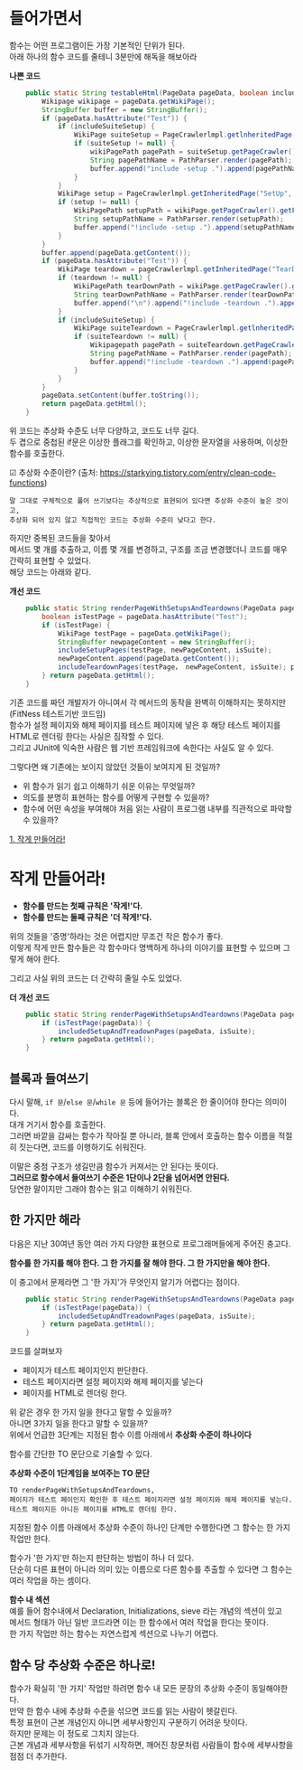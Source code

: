 # 들어가면서   
함수는 어떤 프로그램이든 가장 기본적인 단위가 된다.       
아래 하나의 함수 코드를 줄테니 3분만에 해독을 해보아라       
   
**나쁜 코드**
```java
    public static String testableHtml(PageData pageData, boolean includeSuiteSetup) throws Exception {
        Wikipage wikipage = pageData.getWikiPage();
        StringBuffer buffer = new StringBuffer();
        if (pageData.hasAttribute("Test")) {
            if (includeSuiteSetup) {
                WikiPage suiteSetup = PageCrawlerlmpl.getlnheritedPage(SuiteResponder.SUITE_SETUP_NAME, wikiPage);
                if (suiteSetup != null) {
                    wikiPagePath pagePath = suiteSetup.getPageCrawler().getFullPath(suiteSetup);
                    String pagePathName = PathParser.render(pagePath);
                    buffer.append("include -setup .").append(pagePathName).append("\n");
                }
            }
            WikiPage setup = PageCrawlerlmpl.getInheritedPage("SetUp", wikiPage);
            if (setup != null) {
                WikiPagePath setupPath = wikiPage.getPageCrawler().getFullPath(setup);
                String setupPathName = PathParser.render(setupPath);
                buffer.append("!include -setup .").append(setupPathName).append("\n");
            }
        }
        buffer.append(pageData.getContent());
        if (pageData.hasAttribute("Test")) {
            WikiPage teardown = pageCrawlerlmpl.getInheritedPage("TearDown", wikiPage);
            if (teardown != null) {
                WikiPagePath tearDownPath = wikiPage.getPageCrawler().getFullPath(teardown);
                String tearDownPathName = PathParser.render(tearDownPath);
                buffer.append("\n").append("!include -teardown .").append(tearDownPathName).append("\n");
            }
            if (includeSuiteSetup) {
                WikiPage suiteTeardown = PageCrawlerlmpl.getlnheritedPage(SuiteResponder.SUITE_TEARDOWN_NAME, wikiPage);
                if (suiteTeardown != null) {
                    Wikipagepath pagePath = suiteTeardown.getPageCrawler().getFullPath(suiteTeardown);
                    String pagePathName = PathParser.render(pagePath);
                    buffer.append("!include -teardown .").append(pagePathName).append("\n");
                }
            }
        }
        pageData.setContent(buffer.toString());
        return pageData.getHtml();
    }

```
위 코드는 추상화 수준도 너무 다양하고, 코드도 너무 길다.   
두 겹으로 중첩된 if문은 이상한 플래그를 확인하고, 이상한 문자열을 사용하며, 이상한 함수를 호출한다.   

☑︎ 추상화 수준이란? (출처: https://starkying.tistory.com/entry/clean-code-functions)
```
말 그대로 구체적으로 풀어 쓰기보다는 추상적으로 표현되어 있다면 추상화 수준이 높은 것이고, 
추상화 되어 있지 않고 직접적인 코드는 추상화 수준이 낮다고 한다.
```
하지만 중복된 코드들을 찾아서   
메서드 몇 개를 추출하고, 이름 몇 개를 변경하고, 구조를 조금 변경했더니 코드를 매우 간략히 표현할 수 있었다.     
해당 코드는 아래와 같다.   

**개선 코드**
```java
    public static String renderPageWithSetupsAndTeardowns(PageData pageData, boolean isSuite) throws Exception {
        boolean isTestPage = pageData.hasAttribute("Test");
        if (isTestPage) {
            WikiPage testPage = pageData.getWikiPage();
            StringBuffer newpageContent = new StringBuffer();
            includeSetupPages(testPage, newPageContent, isSuite);
            newPageContent.append(pageData.getContent());
            includeTeardownPages(testPage， newPageContent, isSuite); pageData.setContent(newPageContent.toString());
        } return pageData.getHtml();
    }
```
기존 코드를 짜던 개발자가 아니여서 각 메서드의 동작을 완벽히 이해하지는 못하지만 (FitNess 테스트기반 코드임)   
함수가 설정 페이지와 해제 페이지를 테스트 페이지에 넣은 후 해당 테스트 페이지를 HTML로 렌더링 한다는 사실은 짐작할 수 있다.  
그리고 JUnit에 익숙한 사람은 웹 기반 프레임워크에 속한다는 사실도 알 수 있다.   

그렇다면 왜 기존에는 보이지 않았던 것들이 보여지게 된 것일까?    
* 위 함수가 읽기 쉽고 이해하기 쉬운 이유는 무엇일까?   
* 의도를 분명히 표현하는 함수를 어떻게 구현할 수 있을까?   
* 함수에 어떤 속성을 부여해야 처음 읽는 사람이 프로그램 내부를 직관적으로 파악할 수 있을까?   

[1. 작게 만들어라!](#작게-만들어라!)     

# 작게 만들어라! 
* **함수를 만드는 첫째 규칙은 '작게!'다.**      
* **함수를 만드는 둘째 규칙은 '더 작게!'다.**    
   
위의 것들을 '증명'하라는 것은 어렵지만 무조건 작은 함수가 좋다.        
이렇게 작게 만든 함수들은 각 함수마다 명백하게 하나의 이야기를 표현할 수 있으며 그렇게 해야 한다.        
   
그리고 사실 위의 코드는 더 간략히 줄일 수도 있었다.    

**더 개선 코드**
```java
    public static String renderPageWithSetupsAndTeardowns(PageData pageData, boolean isSuite) throws Exception {
        if (isTestPage(pageData)) {
            includedSetupAndTreadownPages(pageData, isSuite);
        } return pageData.getHtml();
    }
```

## 블록과 들여쓰기   
다시 말해, ```if 문```/```else 문```/```while 문``` 등에 들어가는 블록은 한 줄이어야 한다는 의미이다.   
대개 거기서 함수를 호출한다.       
그러면 바깥을 감싸는 함수가 작아질 뿐 아니라, 블록 안에서 호출하는 함수 이름을 적절히 짓는다면, 코드를 이행하기도 쉬워진다.       
   
이말은 중첨 구조가 생길만큼 함수가 커져서는 안 된다는 뜻이다.   
**그러므로 함수에서 들여쓰기 수준은 1단이나 2단을 넘어서면 안된다.**   
당연한 말이지만 그래야 함수는 읽고 이해하기 쉬워진다.   

## 한 가지만 해라     
다음은 지난 30여년 동안 여러 가지 다양한 표현으로 프로그래머들에게 주어진 충고다.        
   
**함수를 한 가지를 해야 한다. 그 한 가지를 잘 해야 한다. 그 한 가지만을 해야 한다.**     
  
이 충고에서 문제라면 그 '한 가지'가 무엇인지 알기가 어렵다는 점이다.
   
```java
    public static String renderPageWithSetupsAndTeardowns(PageData pageData, boolean isSuite) throws Exception {
        if (isTestPage(pageData)) {
            includedSetupAndTreadownPages(pageData, isSuite);
        } return pageData.getHtml();
    }
```   
코드를 살펴보자   

* 페이지가 테스트 페이지인지 판단한다.   
* 테스트 페이지라면 설정 페이지와 해제 페이지를 넣는다
* 페이지를 HTML로 렌더링 한다.   
      
위 같은 경우 한 가지 일을 한다고 말할 수 있을까?       
아니면 3가지 일을 한다고 말할 수 있을까?          
위에서 언급한 3단계는 지정된 함수 이름 아래에서 **추상화 수준이 하나이다**    
       
함수를 간단한 TO 문단으로 기술할 수 있다.   

**추상화 수준이 1단계임을 보여주는 TO 문단**
```
TO renderPageWithSetupsAndTeardowns,   
페이지가 테스트 페이인지 확인한 후 테스트 페이지라면 설정 페이지와 해제 페이지를 넣는다.   
테스트 페이지든 아니든 페이지를 HTML로 렌더링 한다.   
```
지정된 함수 이름 아래에서 추상화 수준이 하나인 단계만 수행한다면 그 함수는 한 가지 작업만 한다.      
  
함수가 '한 가지'만 하는지 판단하는 방법이 하나 더 있다.      
단순히 다른 표현이 아니라 의미 있는 이름으로 다른 함수를 추출할 수 있다면 그 함수는 여러 작업을 하는 셈이다.      

**함수 내 섹션**        
예를 들어 함수내에서 Declaration, Initializations, sieve 라는 개념의 섹션이 있고      
메서드 형태가 아닌 일반 코드라면 이는 한 함수에서 여러 작업을 한다는 뜻이다.     
한 가지 작업만 하는 함수는 자연스럽게 섹션으로 나누기 어렵다.     
  
## 함수 당 추상화 수준은 하나로!   
함수가 확실히 '한 가지' 작업만 하려면 함수 내 모든 문장의 추상화 수준이 동일해야한다.        
만약 한 함수 내에 추상화 수준을 섞으면 코드를 읽는 사람이 헷갈린다.       
특정 표현이 근본 개념인지 아니면 세부사항인지 구분하기 어려운 탓이다.      
하지만 문제는 이 정도로 그치지 않는다.     
근본 개념과 세부사항을 뒤섞기 시작하면, 깨어진 창문처럼 사람들이 함수에 세부사항을 점점 더 추가한다.      




